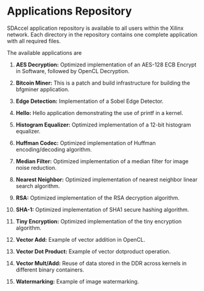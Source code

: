 Applications Repository
========================

SDAccel application repository is available to all users
within the Xilinx network. Each directory in the repository contains one complete application with all required files.

The available applications are

1. **AES Decryption:**
Optimized implementation of an AES-128 ECB Encrypt in Software, followed by OpenCL Decryption.

2. **Bitcoin Miner:**
This is a patch and build infrastructure for building the bfgminer application.

3. **Edge Detection:**
Implementation of a Sobel Edge Detector.

4. **Hello:**
Hello application demonstrating the use of printf in a kernel.

5. **Histogram Equalizer:**
Optimized implementation of a 12-bit histogram equalizer.

6. **Huffman Codec:**
Optimized implementation of Huffman encoding/decoding algorithm.

7. **Median Filter:**
Optimized implementation of a median filter for image noise reduction.

8. **Nearest Neighbor:**
Optimized implementation of nearest neighbor linear search algorithm.

9. **RSA:**
Optimized implementation of the RSA decryption algorithm.

10. **SHA-1:**
Optimized implementation of SHA1 secure hashing algorithm.

11. **Tiny Encryption:**
Optimized implementation of the tiny encryption algorithm.

12. **Vector Add:**
Example of vector addition in OpenCL.

13. **Vector Dot Product:**
Example of vector dotproduct operation.

14. **Vector Mult/Add:**
Reuse of data stored in the DDR across kernels in different binary containers.

15. **Watermarking:**
Example of image watermarking.
